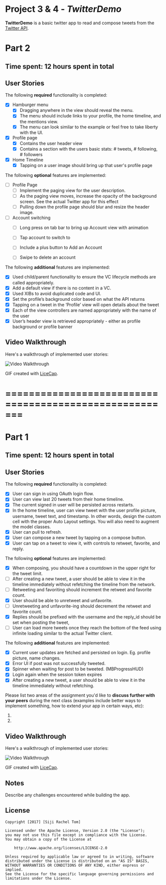 # Project 3 & 4 - *TwitterDemo*

**TwitterDemo** is a basic twitter app to read and compose tweets from the [Twitter API](https://apps.twitter.com/).

# Part 2 

## Time spent: **12** hours spent in total

## User Stories

The following **required** functionality is completed:

- [x] Hamburger menu
   - [x] Dragging anywhere in the view should reveal the menu.
   - [x] The menu should include links to your profile, the home timeline, and the mentions view.
   - [x] The menu can look similar to the example or feel free to take liberty with the UI.
- [x] Profile page
   - [x] Contains the user header view
   - [x] Contains a section with the users basic stats: # tweets, # following, # followers
- [x] Home Timeline
   - [x] Tapping on a user image should bring up that user's profile page

The following **optional** features are implemented:

- [ ] Profile Page
   - [ ] Implement the paging view for the user description.
   - [ ] As the paging view moves, increase the opacity of the background screen. See the actual Twitter app for this effect
   - [ ] Pulling down the profile page should blur and resize the header image.
- [ ] Account switching
   - [ ] Long press on tab bar to bring up Account view with animation
   - [ ] Tap account to switch to
   - [ ] Include a plus button to Add an Account
   - [ ] Swipe to delete an account


The following **additional** features are implemented:

- [x] Used child/parent functionality to ensure the VC lifecycle methods are called appropriately.
- [x] Add a default view if there is no content in a VC.
- [x] Used XIBs to avoid duplicated code and UI.
- [x] Set the profile’s background color based on what the API returns
- [x] Tapping on a tweet in the ‘Profile’ view will open details about the tweet
- [x] Each of the view controllers are named appropriately with the name of the user
- [x] User’s header view is retrieved appropriately - either as profile background or profile banner

## Video Walkthrough

Here's a walkthrough of implemented user stories:

<img src='https://user-images.githubusercontent.com/1326734/31322689-6298a80c-ac51-11e7-8a7d-4a63bca57651.gif' title='Video Walkthrough' width='' alt='Video Walkthrough' />

GIF created with [LiceCap](http://www.cockos.com/licecap/).



# =======================================================

# Part 1

## Time spent: **12** hours spent in total

## User Stories

The following **required** functionality is completed:

- [x] User can sign in using OAuth login flow.
- [x] User can view last 20 tweets from their home timeline.
- [x] The current signed in user will be persisted across restarts.
- [x] In the home timeline, user can view tweet with the user profile picture, username, tweet text, and timestamp.  In other words, design the custom cell with the proper Auto Layout settings.  You will also need to augment the model classes.
- [x] User can pull to refresh.
- [x] User can compose a new tweet by tapping on a compose button.
- [x] User can tap on a tweet to view it, with controls to retweet, favorite, and reply.

The following **optional** features are implemented:

- [x] When composing, you should have a countdown in the upper right for the tweet limit.
- [ ] After creating a new tweet, a user should be able to view it in the timeline immediately without refetching the timeline from the network.
- [ ] Retweeting and favoriting should increment the retweet and favorite count.
- [x] User should be able to unretweet and unfavorite. 
- [ ] Unretweeting and unfavorite-ing should decrement the retweet and favorite count.
- [x] Replies should be prefixed with the username and the reply_id should be set when posting the tweet,
- [ ] User can load more tweets once they reach the bottom of the feed using infinite loading similar to the actual Twitter client.

The following **additional** features are implemented:

- [x] Current user updates are fetched and persisted on login. Eg. profile picture, name changes.
- [x] Error UI if post was not successfully tweeted.
- [x] Spinner when waiting for post to be tweeted. (MBProgressHUD)
- [x] Login again when the session token expires
- [x] After creating a new tweet, a user should be able to view it in the timeline immediately without refetching.

Please list two areas of the assignment you'd like to **discuss further with your peers** during the next class (examples include better ways to implement something, how to extend your app in certain ways, etc):

1.
2.

## Video Walkthrough

Here's a walkthrough of implemented user stories:

<img src='https://user-images.githubusercontent.com/1326734/31063111-08f555d2-a6e5-11e7-830f-7c22f45cbf56.gif' title='Video Walkthrough' width='' alt='Video Walkthrough' />

GIF created with [LiceCap](http://www.cockos.com/licecap/).

## Notes

Describe any challenges encountered while building the app.

## License

    Copyright [2017] [Siji Rachel Tom]

    Licensed under the Apache License, Version 2.0 (the "License");
    you may not use this file except in compliance with the License.
    You may obtain a copy of the License at

        http://www.apache.org/licenses/LICENSE-2.0

    Unless required by applicable law or agreed to in writing, software
    distributed under the License is distributed on an "AS IS" BASIS,
    WITHOUT WARRANTIES OR CONDITIONS OF ANY KIND, either express or implied.
    See the License for the specific language governing permissions and
    limitations under the License.
